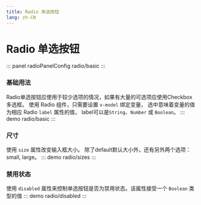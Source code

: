 ```yaml
---
title: Radio 单选按钮
lang: zh-CN
---
```


<script setup>
import {radioPanelConfig} from '../../components/panel/config'
</script>

# Radio 单选按钮
::: panel radioPanelConfig
radio/basic
:::


### 基础用法
Radio单选按钮应使用于较少选项的情况，如果有大量的可选项应使用Checkbox多选框。
使用 Radio 组件，只需要设置 `v-model` 绑定变量， 选中意味着变量的值为相应 Radio `label` 属性的值， label可以是`String`、`Number` 或 `Boolean`。
::: demo
radio/basic
:::


### 尺寸
使用 `size` 属性改变输入框大小。 除了default默认大小外，还有另外两个选项：small, large。
::: demo
radio/sizes
:::


### 禁用状态
使用 `disabled` 属性来控制单选按钮是否为禁用状态。该属性接受一个 `Boolean` 类型的值
::: demo
radio/disabled
:::